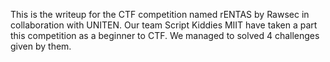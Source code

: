This is the writeup for the CTF competition named rENTAS by Rawsec in collaboration with UNITEN. Our team Script Kiddies MIIT
have taken a part this competition as a beginner to CTF. We managed to solved 4 challenges given by them.
